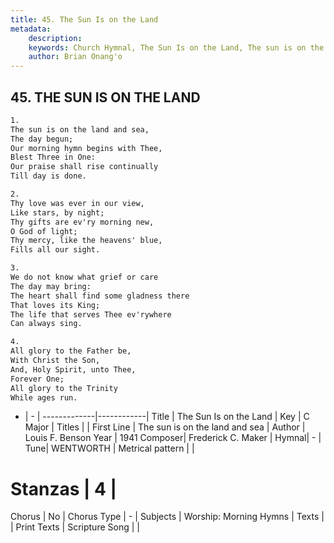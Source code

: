 ```yaml
---
title: 45. The Sun Is on the Land
metadata:
    description: 
    keywords: Church Hymnal, The Sun Is on the Land, The sun is on the land and sea, 
    author: Brian Onang'o
---
```



## 45. THE SUN IS ON THE LAND

```txt
1.
The sun is on the land and sea, 
The day begun; 
Our morning hymn begins with Thee, 
Blest Three in One: 
Our praise shall rise continually 
Till day is done. 

2.
Thy love was ever in our view, 
Like stars, by night; 
Thy gifts are ev'ry morning new, 
O God of light; 
Thy mercy, like the heavens' blue, 
Fills all our sight. 

3.
We do not know what grief or care 
The day may bring: 
The heart shall find some gladness there 
That loves its King; 
The life that serves Thee ev'rywhere 
Can always sing. 

4.
All glory to the Father be, 
With Christ the Son, 
And, Holy Spirit, unto Thee, 
Forever One; 
All glory to the Trinity 
While ages run.

```

- |   -  |
-------------|------------|
Title | The Sun Is on the Land |
Key | C Major |
Titles |  |
First Line | The sun is on the land and sea |
Author | Louis F. Benson
Year | 1941
Composer| Frederick C. Maker |
Hymnal|  - |
Tune| WENTWORTH |
Metrical pattern | |
# Stanzas | 4 |
Chorus | No |
Chorus Type | - |
Subjects | Worship: Morning Hymns |
Texts |  |
Print Texts | 
Scripture Song |  |
  
